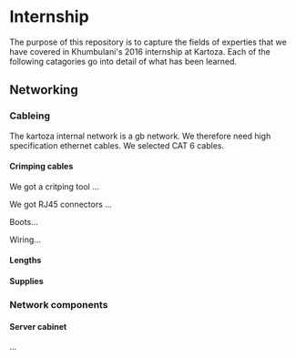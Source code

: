 # Internship

The purpose of this repository is to capture the fields of experties that we have covered in Khumbulani's 2016 internship at Kartoza. Each of the following catagories go into detail of what has been learned.

## Networking

<!-- Write fluff about networking in general -->

<!-- Write something specific that you learned/ did -->

### Cableing 

The kartoza internal network is a gb network. We therefore need high specification ethernet cables. We selected CAT 6 cables. <!-- Write something about CAT 6, --> 

#### Crimping cables <!-- better term maybe? -->

We got a critping tool ...

We got RJ45 connectors ...

Boots...

Wiring...

#### Lengths


#### Supplies 


### Network components

<!-- Short into network components -->

#### Server cabinet

...



